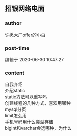 ## 招银网络电面
### author 
许愿大厂offer的小白
### post-time 

编辑于  2020-06-30 10:47:27
### content 
<div class="post-topic-des nc-post-content">
 自我介绍
 <br/>
 介绍static
 <br/>
 static方法可以重写吗
 <br/>
 创建线程的几种方式，喜欢用哪种
 <br/>
 mysql分页
 <br/>
 limit怎么用
 <br/>
 手机号码用什么类型存储
 <br/>
 bigint和varchar会选哪种，为什么
 <br/>
</div>
